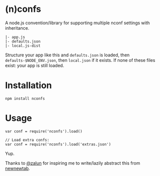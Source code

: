 (n)confs
========

A node.js convention/library for supporting multiple nconf settings with
inheritance.

    |- app.js
    |- defaults.json
    |- local.js-dist

Structure your app like this and `defaults.json` is loaded, then
`defaults-$NODE_ENV.json`, then `local.json` if it exists. If none of these
files exist: your app is still loaded.

Installation
============

    npm install nconfs

Usage
=====

    var conf = require('nconfs').load()

    // Load extra confs:
    var conf = require('nconfs').load('extras.json')

Yup.

Thanks to [@zalun](https://twitter.com/zalun) for inspiring me to write/lazily
abstract this from [newnewtab](https://github.com/mozilla/newnewtab).
